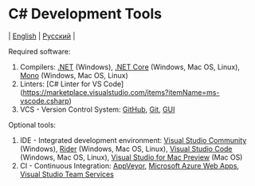 # C&#35; Development Tools
| [English](README.md) | [Русский](README.ru.md) |

Required software:
  1. Compilers: [.NET](https://www.microsoft.com/net/download/framework) (Windows),  [.NET Core](https://www.microsoft.com/net/download/core) (Windows, Mac OS, Linux), [Mono](http://www.mono-project.com/download/) (Windows, Mac OS, Linux)
  2. Linters: [C# Linter for VS Code] (https://marketplace.visualstudio.com/items?itemName=ms-vscode.csharp)
  3. VCS - Version Control System: [GitHub](https://github.com/), [Git](https://git-scm.com/), [GUI](https://desktop.github.com/)

Optional tools:
  1. IDE - Integrated development environment: [Visual Studio Community](https://www.visualstudio.com/downloads/) (Windows), [Rider](https://www.jetbrains.com/rider/download/) (Windows, Mac OS, Linux), [Visual Studio Code](https://code.visualstudio.com) (Windows, Mac OS, Linux), [Visual Studio for Mac Preview](https://www.visualstudio.com/vs/visual-studio-mac/) (Mac OS)
  2. CI - Continuous Integration: [AppVeyor](https://www.appveyor.com), [Microsoft Azure Web Apps](https://azure.microsoft.com/en-us/services/app-service/web/), [Visual Studio Team Services](https://www.visualstudio.com/team-services/)
